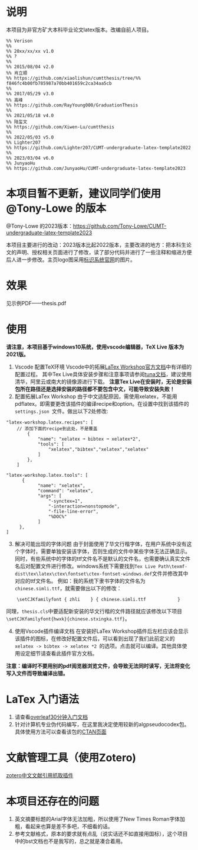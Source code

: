 # 说明
本项目为非官方矿大本科毕业论文latex版本。改编自前人项目。

```
%% Verison
%% 
%% 20xx/xx/xx v1.0 
%% ?
%% 
%% 2015/08/04 v2.0
%% 肖立顺
%% https://github.com/xiaolishun/cumtthesis/tree/%% f846fc4b00fb785987a70bb401659c2ca34aa5cb
%% 
%% 2017/05/29 v3.0 
%% 高峰
%% https://github.com/RayYoung000/GraduationThesis
%% 
%% 2021/05/18 v4.0
%% 陆玺文
%% https://github.com/Xiwen-Lu/cumtthesis
%% 
%% 2022/05/03 v5.0
%% Lighter207
%% https://github.com/Lighter207/CUMT-undergraduate-latex-template2022
%% 
%% 2023/03/04 v6.0
%% JunyaoHu
%% https://github.com/JunyaoHu/CUMT-undergraduate-latex-template2023
```

# 本项目暂不更新，建议同学们使用 @Tony-Lowe 的版本

@Tony-Lowe 的2023版本：https://github.com/Tony-Lowe/CUMT-undergraduate-latex-template2023

本项目主要进行的改动：2023版本比起2022版本，主要改进的地方：把本科生论文的声明、授权相关页面进行了修改，读了部分代码并进行了一些注释和缩进方便后人进一步修改。主页logo图采用[标识系统官网](https://www.cumt.edu.cn/19843/list.htm)的图片。

# 效果
见示例PDF——thesis.pdf

# 使用
**请注意，本项目基于windows10系统，使用vscode编辑器，TeX Live 版本为2021版。**
1. Vscode 配置TeX环境
Vscode中的拓展[LaTex Workshop官方文档](https://github.com/James-Yu/LaTeX-Workshop/wiki/Install#installation)中有详细的配置过程。
其中Tex Live具体安装步骤和注意事项请参阅[tuna文档](https://mirrors.tuna.tsinghua.edu.cn/help/CTAN/)，建议使用清华，阿里云或南大的镜像源进行下载。
**注意Tex Live在安装时，无论是安装包所在路径还是选择安装的路径都不要包含中文，可能导致安装失败！**
2. 配置拓展LaTex Workshop
由于中文适配原因，需使用xelatex，不能用pdflatex。即需要更改该插件的编译recipe和option。在设置中找到该插件的 `settings.json `文件。做出以下2处修改:
```
"latex-workshop.latex.recipes": [
    // 添加下面的recipe到此处，不是覆盖
        {
            "name": "xelatex ➞ bibtex ➞ xelatex*2",
            "tools": [
                "xelatex","bibtex","xelatex","xelatex"
            ]
        },
    ]

"latex-workshop.latex.tools": [
      {
            "name": "xelatex",
            "command": "xelatex",
            "args": [
                "-synctex=1",
                "-interaction=nonstopmode",
                "-file-line-error",
                "%DOC%"
            ]
     },
]
```
3. 解决可能出现的字体问题
由于封面使用了华文行楷字体，在用户系统中没有这个字体时，需要单独安装该字体，否则生成的文件中某些字体无法正确显示。同时，有些系统中的字体的ttf文件名不是默认的文件名，也需要确认真实文件名后对配置文件进行修改。windows系统下需要找到`Tex Live Path\texmf-dist\tex\latex\ctex\fontset\ctex-fontset-windows.def`文件并修改其中对应的ttf文件名。
例如：我的系统下隶书字体的文件名为`chinese.simli.ttf`，就需要做出以下的修改：
```
    \setCJKfamilyfont { zhli    } { chinese.simli.ttf            } 
```
同理，`thesis.cls`中要适配新安装的华文行楷的文件路径就应该修改以下项目`\setCJKfamilyfont{hwxk}{chinese.stxingka.ttf}`。

4. 使用Vscode插件编译文档
在安装好LaTex Workshop插件后左栏应该会显示该插件的图标，在修改好配置文件后，可以看到出现了我们此前定义的`xelatex -> bibtex -> xelatex *2 `的选项。点击就可以编译。其他具体使用设定细节请查看此插件官方文档。

**注意：编译时不要用别的pdf阅览器浏览文件，会导致无法同时读写，无法将变化写入文件而导致编译出错。**

# LaTex 入门语法
1. 请查看[overleaf30分钟入门文档](https://www.overleaf.com/learn/latex/Learn_LaTeX_in_30_minutes)
2. 针对计算机专业伪代码编写，在这里我决定使用较新的algpseudocodex包。具体使用方法可以查看该包的[CTAN页面](https://ctan.org/pkg/algpseudocodex)

# 文献管理工具（使用Zotero)
[zotero中文文献引用抓取插件](https://github.com/l0o0/translators_CN)

# 本项目还存在的问题
1. 英文摘要标题的Arial字体无法加粗，所以使用了New Times Roman字体加粗，看起来也算是差不多吧，不细看的话。
2. 参考文献格式，原本的要求就有点乱（说实话还不如直接用国标），这个项目中的bst文档也不是我写的，总之就是凑合着用。


